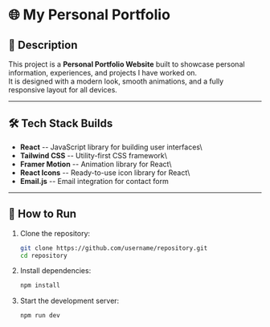 # 🌐 My Personal Portfolio

## 📌 Description

This project is a **Personal Portfolio Website** built to showcase
personal information, experiences, and projects I have worked on.\
It is designed with a modern look, smooth animations, and a fully
responsive layout for all devices.

------------------------------------------------------------------------

## 🛠️ Tech Stack Builds

-   **React** -- JavaScript library for building user interfaces\
-   **Tailwind CSS** -- Utility-first CSS framework\
-   **Framer Motion** -- Animation library for React\
-   **React Icons** -- Ready-to-use icon library for React\
-   **Email.js** -- Email integration for contact form

------------------------------------------------------------------------

## 🚀 How to Run

1.  Clone the repository:

    ``` bash
    git clone https://github.com/username/repository.git
    cd repository
    ```

2.  Install dependencies:

    ``` bash
    npm install
    ```

3.  Start the development server:

    ``` bash
    npm run dev
    ```
